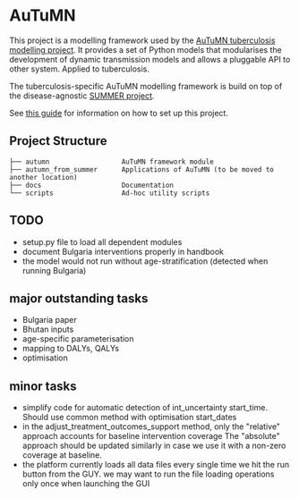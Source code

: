   
AuTuMN  
======  

This project is a modelling framework used by the [AuTuMN tuberculosis modelling project](http://www.tb-modelling.com/index.php). It provides a set of Python models that modularises the development of dynamic transmission models and allows a pluggable API to other system. Applied to tuberculosis.

The tuberculosis-specific AuTuMN modelling framework is build on top of the disease-agnostic [SUMMER project](https://github.com/monash-emu/summer).

See [this guide](./docs/setup.md) for information on how to set up this project.

## Project Structure

```
├── autumn                  AuTuMN framework module
├── autumn_from_summer      Applications of AuTuMN (to be moved to another location)
├── docs                    Documentation
└── scripts                 Ad-hoc utility scripts
```

## TODO
- setup.py file to load all dependent modules
- document Bulgaria interventions properly in handbook
- the model would not run without age-stratification (detected when running Bulgaria)

## major outstanding tasks
- Bulgaria paper
- Bhutan inputs
- age-specific parameterisation
- mapping to DALYs, QALYs
- optimisation

## minor tasks
- simplify code for automatic detection of int_uncertainty start_time. Should use common method with optimisation start_dates
- in the adjust_treatment_outcomes_support method, only the "relative" approach accounts for baseline intervention coverage
    The "absolute" approach should be updated similarly in case we use it with a non-zero coverage at baseline.
- the platform currently loads all data files every single time we hit the run button from the GUY. we may want to run the file loading operations only once when launching the GUI 

